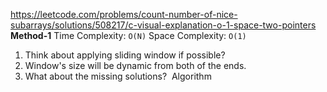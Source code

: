 https://leetcode.com/problems/count-number-of-nice-subarrays/solutions/508217/c-visual-explanation-o-1-space-two-pointers
​
**Method-1**
Time Complexity: `O(N)`
Space Complexity: `O(1)`
​
1. Think about applying sliding window if possible?
2. Window's size will be dynamic from both of the ends.
3. What about the missing solutions?
​
Algorithm